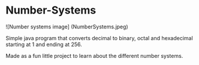 # Number-Systems
![Number systems image] (NumberSystems.jpeg)

Simple java program that converts decimal to binary, octal and hexadecimal starting at 1 and ending at 256.

Made as a fun little project to learn about the different number systems.
